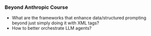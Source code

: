 ### Beyond Anthropic Course
- What are the frameworks that enhance data/structured prompting beyond just simply doing it with XML tags? 
- How to better orchestrate LLM agents?

